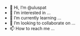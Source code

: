 - 👋 Hi, I’m @uluspat
- 👀 I’m interested in ...
- 🌱 I’m currently learning ...
- 💞️ I’m looking to collaborate on ...
- 📫 How to reach me ...

<!---
uluspat/uluspat is a ✨ special ✨ repository because its `README.md` (this file) appears on your GitHub profile.
You can click the Preview link to take a look at your changes.
--->

